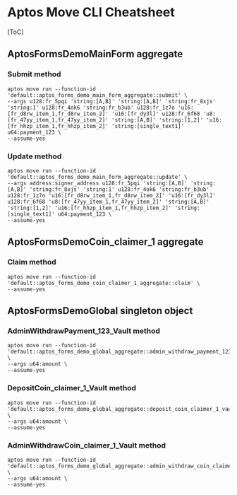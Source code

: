 # Aptos Move CLI Cheatsheet

[ToC]

## AptosFormsDemoMainForm aggregate

### Submit method

```shell
aptos move run --function-id 'default::aptos_forms_demo_main_form_aggregate::submit' \
--args u128:fr_5pqi 'string:[A,B]' 'string:[A,B]' 'string:fr_8xjs' 'string:1' u128:fr_4ok6 'string:fr_b3ub' u128:fr_1z7o 'u16:[fr_d8rw_item_1,fr_d8rw_item_2]' 'u16:[fr_dy3l]' u128:fr_6f68 'u8:[fr_47yy_item_1,fr_47yy_item_2]' 'string:[A,B]' 'string:[1,2]' 'u16:[fr_hhzp_item_1,fr_hhzp_item_2]' 'string:[single_text1]' u64:payment_123 \
--assume-yes
```

### Update method

```shell
aptos move run --function-id 'default::aptos_forms_demo_main_form_aggregate::update' \
--args address:signer_address u128:fr_5pqi 'string:[A,B]' 'string:[A,B]' 'string:fr_8xjs' 'string:1' u128:fr_4ok6 'string:fr_b3ub' u128:fr_1z7o 'u16:[fr_d8rw_item_1,fr_d8rw_item_2]' 'u16:[fr_dy3l]' u128:fr_6f68 'u8:[fr_47yy_item_1,fr_47yy_item_2]' 'string:[A,B]' 'string:[1,2]' 'u16:[fr_hhzp_item_1,fr_hhzp_item_2]' 'string:[single_text1]' u64:payment_123 \
--assume-yes
```

## AptosFormsDemoCoin_claimer_1 aggregate

### Claim method

```shell
aptos move run --function-id 'default::aptos_forms_demo_coin_claimer_1_aggregate::claim' \
--assume-yes
```

## AptosFormsDemoGlobal singleton object

### AdminWithdrawPayment_123_Vault method

```shell
aptos move run --function-id 'default::aptos_forms_demo_global_aggregate::admin_withdraw_payment_123_vault' \
--args u64:amount \
--assume-yes
```

### DepositCoin_claimer_1_Vault method

```shell
aptos move run --function-id 'default::aptos_forms_demo_global_aggregate::deposit_coin_claimer_1_vault' \
--args u64:amount \
--assume-yes
```

### AdminWithdrawCoin_claimer_1_Vault method

```shell
aptos move run --function-id 'default::aptos_forms_demo_global_aggregate::admin_withdraw_coin_claimer_1_vault' \
--args u64:amount \
--assume-yes
```

